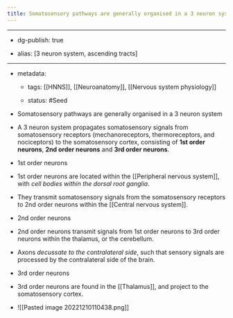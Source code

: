 ```yaml
---
title: Somatosensory pathways are generally organised in a 3 neuron system
---
```


- --

- dg-publish: true

- alias: [3 neuron system, ascending tracts]

- --

- metadata:
	 - tags: [[HNNS]], [[Neuroanatomy]], [[Nervous system physiology]]

	 - status: #Seed 

- Somatosensory pathways are generally organised in a 3 neuron system

- A 3 neuron system propagates somatosensory signals from somatosensory receptors (mechanoreceptors, thermoreceptors, and nociceptors) to the somatosensory cortex, consisting of **1st order neurons**, **2nd order neurons** and **3rd order neurons**.

- 1st order neurons

- 1st order neurons are located within the [[Peripheral nervous system]], with *cell bodies within the dorsal root ganglia*.

- They transmit somatosensory signals from the somatosensory receptors to 2nd order neurons within the [[Central nervous system]].

- 2nd order neurons

- 2nd order neurons transmit signals from 1st order neurons to 3rd order neurons within the thalamus, or the cerebellum.

- Axons *decussate to the contralateral side*, such that sensory signals are processed by the contralateral side of the brain.

- 3rd order neurons

- 3rd order neurons are found in the [[Thalamus]], and project to the somatosensory cortex.

- ![[Pasted image 20221210110438.png]]
